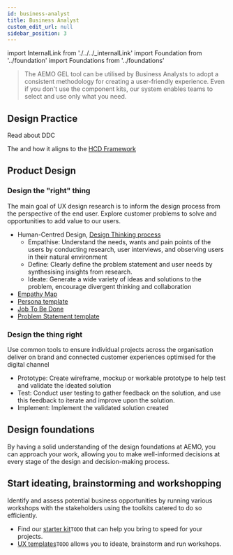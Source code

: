 ```yaml
---
id: business-analyst
title: Business Analyst
custom_edit_url: null
sidebar_position: 3
---
```



import InternalLink from './../../_internalLink'
import Foundation from '../foundation'
import Foundations from '../foundations'

> The AEMO GEL tool can be utilised by Business Analysts to adopt a consistent methodology for creating a user-friendly experience. Even if you don't use the component kits, our system enables teams to select and use only what you need.

## Design Practice
Read about DDC <InternalLink url="https://aemocdr.atlassian.net/wiki/spaces/DDC/pages/80380105/Experience+and+Design+E+D" label="Experience Design Practice" />

The <InternalLink url="https://aemocdr.atlassian.net/wiki/spaces/DDC/pages/528580741/Initiative+Flow" label ="Initiative Flow" /> and how it aligns to the [HCD Framework](../hcd/hcd-intro)

## Product Design 

### Design the "right" thing

The main goal of UX design research is to inform the design process from the perspective of the end user. Explore customer problems to solve and opportunities to add value to our users.

 - Human-Centred Design, [Design Thinking process](https://www.figma.com/file/thlFIi4nMTEh7LmYLNPWGC/DesignOps?node-id=46%3A125&t=RqKOuZu9QdID4muS-1)
    - Empathise: Understand the needs, wants and pain points of the users by conducting research, user interviews, and observing users in their natural environment
    - Define: Clearly define the problem statement and user needs by synthesising insights from research.
    - Ideate: Generate a wide variety of ideas and solutions to the problem, encourage divergent thinking and collaboration
 - [Empathy Map](https://www.figma.com/file/thlFIi4nMTEh7LmYLNPWGC/DesignOps?node-id=204%3A1654&t=RqKOuZu9QdID4muS-1)
 - [Persona template](https://www.figma.com/file/thlFIi4nMTEh7LmYLNPWGC/DesignOps?node-id=204%3A1733&t=RqKOuZu9QdID4muS-1)
 - [Job To Be Done](https://www.figma.com/file/thlFIi4nMTEh7LmYLNPWGC/DesignOps?node-id=105%3A136&t=RqKOuZu9QdID4muS-1)
 - [Problem Statement template](https://www.figma.com/file/thlFIi4nMTEh7LmYLNPWGC/DesignOps?node-id=105%3A136&t=RqKOuZu9QdID4muS-1)


### Design the thing right
Use common tools to ensure individual projects across the organisation deliver on brand and connected customer experiences optimised for the digital channel

- Prototype: Create wireframe, mockup or workable prototype to help test and validate the ideated solution
- Test: Conduct user testing to gather feedback on the solution, and use this feedback to iterate and improve upon the solution.
- Implement: Implement the validated solution created


## Design foundations

By having a solid understanding of the design foundations at AEMO, you can approach your work, allowing you to make well-informed decisions at every stage of the design and decision-making process.

<Foundations>
    <Foundation name="design principles" />
    <Foundation name="colours" />
    <Foundation name="typography" />
    <Foundation name="icons" />
    <Foundation name="responsive" />
    <Foundation name="accessibility" />
</Foundations>


## Start ideating, brainstorming and workshopping

Identify and assess potential business opportunities by running various workshops with the stakeholders using the toolkits catered to do so efficiently.

- Find our [starter kit](#)`TODO` that can help you bring to speed for your projects.
- [UX templates](#)`TODO` allows you to ideate, brainstorm and run workshops.